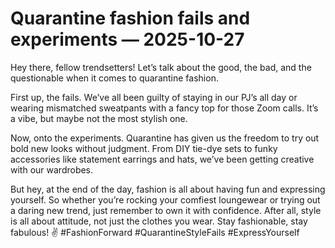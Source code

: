 # Quarantine fashion fails and experiments — 2025-10-27

Hey there, fellow trendsetters! Let’s talk about the good, the bad, and the questionable when it comes to quarantine fashion. 

First up, the fails. We’ve all been guilty of staying in our PJ’s all day or wearing mismatched sweatpants with a fancy top for those Zoom calls. It’s a vibe, but maybe not the most stylish one.

Now, onto the experiments. Quarantine has given us the freedom to try out bold new looks without judgment. From DIY tie-dye sets to funky accessories like statement earrings and hats, we’ve been getting creative with our wardrobes.

But hey, at the end of the day, fashion is all about having fun and expressing yourself. So whether you’re rocking your comfiest loungewear or trying out a daring new trend, just remember to own it with confidence. After all, style is all about attitude, not just the clothes you wear. Stay fashionable, stay fabulous! ✌️ #FashionForward #QuarantineStyleFails #ExpressYourself